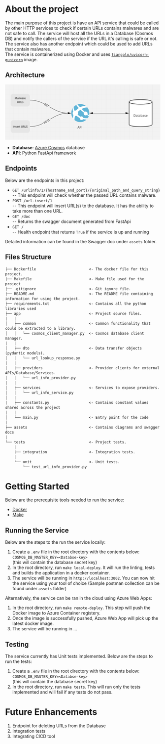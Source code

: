 # About the project
The main purpose of this project is have an API service that could be called by other HTTP services to check if certain URLs contains malwares and are not safe to call. The service will host all the URLs in a Database (Cosmos DB) and notify the callers of the service if the URL it's calling is safe or not. The service also has another endpoint which could be used to add URLs that contain malwares.  
The service is containerized using Docker and uses [`tiangolo/uvicorn-gunicorn`](https://hub.docker.com/r/tiangolo/uvicorn-gunicorn) image.

## Architecture 
![GitHub Logo](/assets/Architecture-diagram.png)


- **Database**: [Azure Cosmos](https://azure.microsoft.com/en-us/services/cosmos-db/) database
- **API**: Python FastApi framework 

## Endpoints 
Below are the endpoints in this project: 
- `GET /urlinfo/1/{hostname_and_port}/{original_path_and_query_string}`  
-- This endpoint will check whether the passed URL contains malware. 
- `POST /url-insert/1`  
-- This endpoint will insert URL(s) to the database. It has the ability to take more than one URL.  
- `GET /doc`  
-- Returns the swagger document generated from FastApi
- `GET /`  
-- Health endpoint that returns `True` if the service is up and running

Detailed information can be found in the Swagger doc under `assets` folder.   

## Files Structure 
```
├── Dockerfile                        <- The docker file for this project.
├── Makefile                          <- Make file used for the project
├── .gitignore                        <- Git ignore file.
├── README.md                         <- The README file containing information for using the project.
├── requirements.txt                  <- Contains all the python libraries used 
├── app                               <- Project source files.
|   |
│   ├── common                        <- Common functionality that could be extracted to a library.
│   │   └── cosmos_client_manager.py  <- Cosmos database client manager.  
|   |
│   ├── dto                           <- Data transfer objects (pydantic models).
│   │   └── url_lookup_response.py    
|   |
│   ├── providers                     <- Provider clients for external APIs/Database/Services.
│   │   └── url_info_provider.py      
|   |
│   ├── services                      <- Services to expose providers.
│   │   └── url_info_service.py
│   | 
|   ├── constants.py                  <- Contains constant values shared across the project
|   |
│   └── main.py                       <- Entry point for the code 
|
├── assets                            <- Contains diagrams and swagger docs
|   
└── tests                             <- Project tests.
    |
    ├── integration                   <- Integration tests.
    |
    └── unit                          <- Unit tests.
        └── test_url_info_provider.py
```


# Getting Started
Below are the prerequisite tools needed to run the service: 
* [Docker](https://docs.docker.com/get-docker/)
* [Make](https://www.gnu.org/software/make/)

## Running the Service 
Below are the steps to the run the service locally: 
1. Create a `.env` file in the root directory with the contents below:  
`COSMOS_DB_MASTER_KEY=<Databse-key>`  
(this will contain the database secret key)
2. In the root directory, run `make local-deploy`. It will run the linting, tests and builds the application in a docker container. 
3. The service will be running in `http://localhost:3002`. You can now hit the service using your tool of choice (Sample postman collection can be found under `assets` folder)

Alternatively, the service can be ran in the cloud using Azure Web Apps: 
1. In the root directory, run `make remote-deploy`. This step will push the Docker image to Azure Container registery.
2. Once the image is successfully pushed, Azure Web App will pick up the latest docker image. 
3. The service will be running in ... 

## Testing
The service currently has Unit tests implemented. Below are the steps to run the tests:
1. Create a `.env` file in the root directory with the contents below:  
`COSMOS_DB_MASTER_KEY=<Databse-key>`  
(this will contain the database secret key)
2. In the root directory, run `make tests`. This will run only the tests implemented and will fail if any tests do not pass. 


# Future Enhancements
1. Endpoint for deleting URLs from the Database 
2. Integration tests 
3. Integrating CICD tool